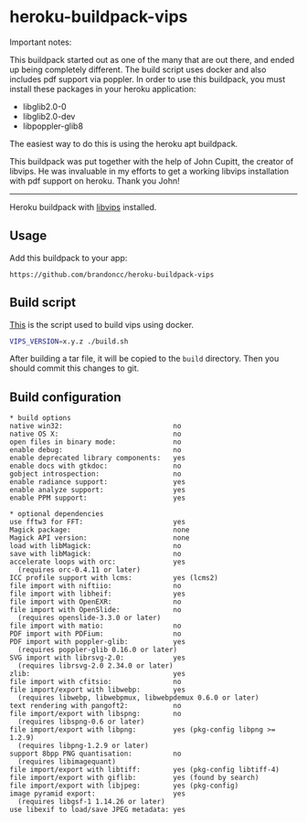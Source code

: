 heroku-buildpack-vips
=====================

Important notes:

This buildpack started out as one of the many that are out there, and ended up
being completely different. The build script uses docker and also includes pdf
support via poppler. In order to use this buildpack, you must install these packages in your heroku application:

- libglib2.0-0
- libglib2.0-dev
- libpoppler-glib8

The easiest way to do this is using the heroku apt buildpack.

This buildpack was put together with the help of John Cupitt, the creator of
libvips. He was invaluable in my efforts to get a working libvips installation
with pdf support on heroku. Thank you John!

---

Heroku buildpack with [libvips](https://github.com/jcupitt/libvips) installed.


## Usage

Add this buildpack to your app:

```
https://github.com/brandoncc/heroku-buildpack-vips
```

## Build script

[This](./build.sh) is the script used to build vips using docker.

```sh
VIPS_VERSION=x.y.z ./build.sh
```

After building a tar file, it will be copied to the `build` directory. Then you should commit this changes to git.

## Build configuration

```
* build options
native win32:                           no
native OS X:                            no
open files in binary mode:              no
enable debug:                           no
enable deprecated library components:   yes
enable docs with gtkdoc:                no
gobject introspection:                  no
enable radiance support:                yes
enable analyze support:                 yes
enable PPM support:                     yes

* optional dependencies
use fftw3 for FFT:                      yes
Magick package:                         none
Magick API version:                     none
load with libMagick:                    no
save with libMagick:                    no
accelerate loops with orc:              yes
  (requires orc-0.4.11 or later)
ICC profile support with lcms:          yes (lcms2)
file import with niftiio:               no
file import with libheif:               yes
file import with OpenEXR:               no
file import with OpenSlide:             no
  (requires openslide-3.3.0 or later)
file import with matio:                 no
PDF import with PDFium:                 no
PDF import with poppler-glib:           yes
  (requires poppler-glib 0.16.0 or later)
SVG import with librsvg-2.0:            yes
  (requires librsvg-2.0 2.34.0 or later)
zlib:                                   yes
file import with cfitsio:               no
file import/export with libwebp:        yes
  (requires libwebp, libwebpmux, libwebpdemux 0.6.0 or later)
text rendering with pangoft2:           no
file import/export with libspng:        no
  (requires libspng-0.6 or later)
file import/export with libpng:         yes (pkg-config libpng >= 1.2.9)
  (requires libpng-1.2.9 or later)
support 8bpp PNG quantisation:          no
  (requires libimagequant)
file import/export with libtiff:        yes (pkg-config libtiff-4)
file import/export with giflib:         yes (found by search)
file import/export with libjpeg:        yes (pkg-config)
image pyramid export:                   yes
  (requires libgsf-1 1.14.26 or later)
use libexif to load/save JPEG metadata: yes
```
